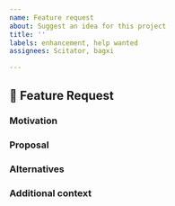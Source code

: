 ```yaml
---
name: Feature request
about: Suggest an idea for this project
title: ''
labels: enhancement, help wanted
assignees: Scitator, bagxi

---
```


## 🚀 Feature Request
<!-- A clear and concise description of the feature proposal. -->


### Motivation
<!-- Please outline the motivation for the proposal. Is your feature request related to a problem? e.g., I'm always frustrated when [...]. If this is related to another GitHub issue, please link here too -->


### Proposal
<!-- A clear and concise description of what you want to happen. -->


### Alternatives
<!-- A clear and concise description of any alternative solutions or features you've considered. -->


### Additional context
<!-- Add any other context or screenshots about the feature request here. -->
